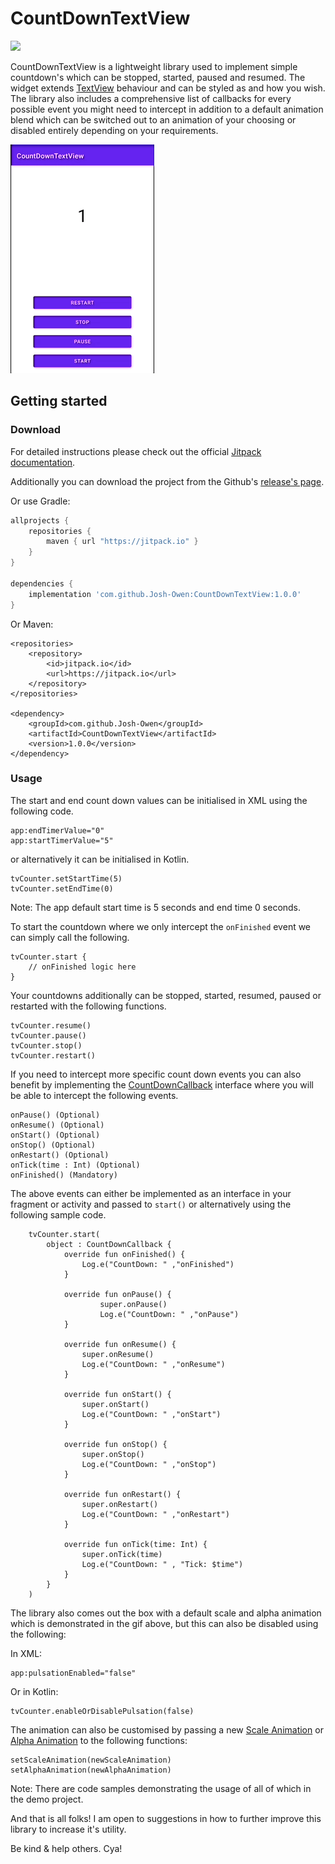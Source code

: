 # CountDownTextView

[![](https://jitpack.io/v/Josh-Owen/CountDownTextView.svg)](https://jitpack.io/#Josh-Owen/CountDownTextView)

CountDownTextView is a lightweight library used to implement simple countdown's which can be
stopped, started, paused and resumed. The widget
extends [TextView](https://developer.android.com/reference/android/widget/TextView) behaviour and
can be styled as and how you wish. The library also includes a comprehensive list of callbacks for every possible
event you might need to intercept in addition to a default animation blend which can be
switched out to an animation of your choosing or disabled entirely depending on your requirements.

![](Images/preview.gif)

## Getting started

### Download

For detailed instructions please check out the
official [Jitpack documentation](https://jitpack.io/#Josh-Owen/CountDownTextView/tag).

Additionally you can download the project from the
Github's [release's page](https://github.com/Josh-Owen/CountDownTextView/releases).

Or use Gradle:

```gradle
allprojects {
    repositories {
        maven { url "https://jitpack.io" }
    }
}

dependencies {
    implementation 'com.github.Josh-Owen:CountDownTextView:1.0.0'
}
```

Or Maven:

```
<repositories>
    <repository>
        <id>jitpack.io</id>
        <url>https://jitpack.io</url>
    </repository>
</repositories>

<dependency>
    <groupId>com.github.Josh-Owen</groupId>
    <artifactId>CountDownTextView</artifactId>
    <version>1.0.0</version>
</dependency>
```

### Usage

The start and end count down values can be initialised in XML using the following code.

```
app:endTimerValue="0"
app:startTimerValue="5"
```

or alternatively it can be initialised in Kotlin.

```
tvCounter.setStartTime(5)
tvCounter.setEndTime(0)
```

Note: The app default start time is 5 seconds and end time 0 seconds.

To start the countdown where we only intercept the `onFinished` event we can simply call the
following.

```
tvCounter.start {
    // onFinished logic here
}
```

Your countdowns additionally can be stopped, started, resumed, paused or restarted with the
following functions.

```
tvCounter.resume()
tvCounter.pause()
tvCounter.stop()
tvCounter.restart() 
```

If you need to intercept more specific count down events you can also benefit by implementing
the [CountDownCallback](https://github.com/Josh-Owen/CountDownTextView/blob/main/CountDownTextView/src/main/java/com/joshowen/countdowntextview/CountDownCallback.kt)
interface where you will be able to intercept the following events.

```
onPause() (Optional) 
onResume() (Optional) 
onStart() (Optional) 
onStop() (Optional) 
onRestart() (Optional) 
onTick(time : Int) (Optional) 
onFinished() (Mandatory)  
```

The above events can either be implemented as an interface in your fragment or activity and passed
to `start()` or alternatively using the following sample code.

```
    tvCounter.start(
        object : CountDownCallback {
            override fun onFinished() {
                Log.e("CountDown: " ,"onFinished")
            }

            override fun onPause() {
                    super.onPause()
                    Log.e("CountDown: " ,"onPause")
            }

            override fun onResume() {
                super.onResume()
                Log.e("CountDown: " ,"onResume")
            }

            override fun onStart() {
                super.onStart()
                Log.e("CountDown: " ,"onStart")
            }

            override fun onStop() {
                super.onStop()
                Log.e("CountDown: " ,"onStop")
            }

            override fun onRestart() {
                super.onRestart()
                Log.e("CountDown: " ,"onRestart")
            }

            override fun onTick(time: Int) {
                super.onTick(time)
                Log.e("CountDown: " , "Tick: $time")
            }
        }
    )
```

The library also comes out the box with a default scale and alpha animation which is demonstrated in
the gif above, but this can also be disabled using the following:

In XML:

```
app:pulsationEnabled="false"
```

Or in Kotlin:

```
tvCounter.enableOrDisablePulsation(false)
```

The animation can also be customised by passing a
new [Scale Animation](https://developer.android.com/reference/android/view/animation/ScaleAnimation)
or [Alpha Animation](https://developer.android.com/reference/android/view/animation/AlphaAnimation)
to the following functions:

```
setScaleAnimation(newScaleAnimation)
setAlphaAnimation(newAlphaAnimation)
```

Note: There are code samples demonstrating the usage of all of which in the demo project.

And that is all folks! I am open to suggestions in how to further improve this library to increase
it's utility.

Be kind & help others. Cya!